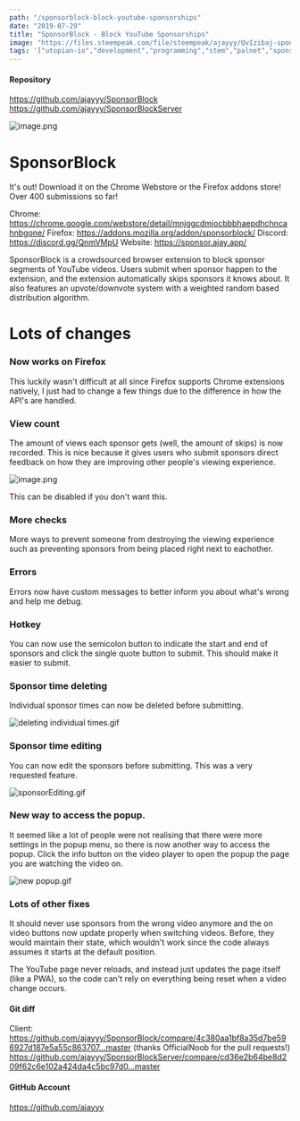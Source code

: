 ```yaml
---
path: "/sponsorblock-block-youtube-sponsorships"
date: "2019-07-29"
title: "SponsorBlock - Block YouTube Sponsorships"
image: "https://files.steempeak.com/file/steempeak/ajayyy/QvIzibaj-sponsorEditing.gif"
tags: '["utopian-io","development","programming","stem","palnet","sponsorblock"]'
---
```


#### Repository
https://github.com/ajayyy/SponsorBlock
https://github.com/ajayyy/SponsorBlockServer

![image.png](https://files.steempeak.com/file/steempeak/ajayyy/gBb8T4DG-image.png)

# SponsorBlock

It's out! Download it on the Chrome Webstore or the Firefox addons store! Over 400 submissions so far!

Chrome: https://chrome.google.com/webstore/detail/mnjggcdmjocbbbhaepdhchncahnbgone/
Firefox: https://addons.mozilla.org/addon/sponsorblock/
Discord: https://discord.gg/QnmVMpU
Website: https://sponsor.ajay.app/

SponsorBlock is a crowdsourced browser extension to block sponsor segments of YouTube videos. Users submit when sponsor happen to the extension, and the extension automatically skips sponsors it knows about. It also features an upvote/downvote system with a weighted random based distribution algorithm.

# Lots of changes

### Now works on Firefox

This luckily wasn't difficult at all since Firefox supports Chrome extensions natively, I just had to change a few things due to the difference in how the API's are handled.

### View count

The amount of views each sponsor gets (well, the amount of skips) is now recorded. This is nice because it gives users who submit sponsors direct feedback on how they are improving other people's viewing experience.

![image.png](https://files.steempeak.com/file/steempeak/ajayyy/Wp8goTtJ-image.png)

This can be disabled if you don't want this.

### More checks

More ways to prevent someone from destroying the viewing experience such as preventing sponsors from being placed right next to eachother.

### Errors

Errors now have custom messages to better inform you about what's wrong and help me debug.

### Hotkey

You can now use the semicolon button to indicate the start and end of sponsors and click the single quote button to submit. This should make it easier to submit.

### Sponsor time deleting

Individual sponsor times can now be deleted before submitting.

![deleting individual times.gif](https://files.steempeak.com/file/steempeak/ajayyy/wOV7y40r-deleting20individual20times.gif)

### Sponsor time editing

You can now edit the sponsors before submitting. This was a very requested feature.

![sponsorEditing.gif](https://files.steempeak.com/file/steempeak/ajayyy/QvIzibaj-sponsorEditing.gif)

### New way to access the popup.

It seemed like a lot of people were not realising that there were more settings in the popup menu, so there is now another way to access the popup. Click the info button on the video player to open the popup the page you are watching the video on.

![new popup.gif](https://files.steempeak.com/file/steempeak/ajayyy/M5DpUeQh-new20popup.gif)

### Lots of other fixes

It should never use sponsors from the wrong video anymore and the on video buttons now update properly when switching videos. Before, they would maintain their state, which wouldn't work since the code always assumes it starts at the default position.

The YouTube page never reloads, and instead just updates the page itself (like a PWA), so the code can't rely on everything being reset when a video change occurs.

#### Git diff
Client:
https://github.com/ajayyy/SponsorBlock/compare/4c380aa1bf8a35d7be596927d187e5a55c863707...master (thanks OfficialNoob for the pull requests!)
https://github.com/ajayyy/SponsorBlockServer/compare/cd36e2b64be8d209f62c6e102a424da4c5bc97d0...master

#### GitHub Account
https://github.com/ajayyy